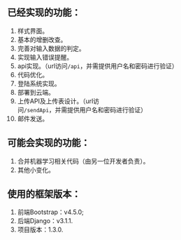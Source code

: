 ## 已经实现的功能：
1. 样式界面。
2. 基本的增删改查。
3. 完善对输入数据的判定。
4. 实现输入错误提醒。
5. api实现。（url访问`/api`，并需提供用户名和密码进行验证）
6. 代码优化。
7. 登陆系统实现。
8. 部署到云端。
9. 上传API及上传表设计。（url访问`/sendApi`，并需提供用户名和密码进行验证）
10. 邮件发送。
## 可能会实现的功能：
1. 合并机器学习相关代码（由另一位开发者负责）。  
2. 其他小变化。
## 使用的框架版本：
1. 前端Bootstrap：v4.5.0;
2. 后端Django：v3.1.1. 
3. 项目版本：1.3.0.  